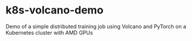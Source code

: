 # k8s-volcano-demo
Demo of a simple distributed training job using Volcano and PyTorch on a Kubernetes cluster with AMD GPUs
